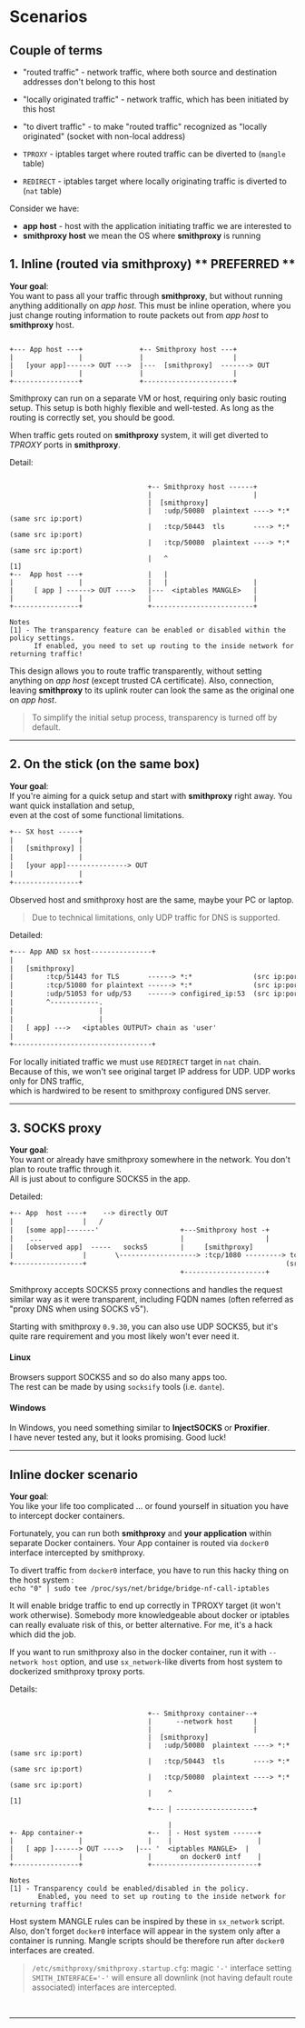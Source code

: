 # Scenarios

## Couple of terms
- "routed traffic" - network traffic, where both source and destination addresses don't belong to this host  
- "locally originated traffic" - network traffic, which has been initiated by this host
- "to divert traffic" - to make "routed traffic" recognized as "locally originated" (socket with non-local address) 

- `TPROXY` - iptables target where routed traffic can be diverted to (`mangle` table)
- `REDIRECT` - iptables target where locally originating traffic is diverted to (`nat` table)


Consider we have:  
- **app host** - host with the application initiating traffic we are interested to   
- **smithproxy host** we mean the OS where **smithproxy** is running 

## 1. Inline (routed via smithproxy) ** PREFERRED **

**Your goal**:   
You want to pass all your traffic through **smithproxy**, but without running anything additionally on *app host*.
This must be inline operation, where you just change routing information to route packets out from *app host* to **smithproxy** host.  

```
                                  
+--- App host ---+              +-- Smithproxy host ---+
|                |              |                      |
|   [your app]------> OUT --->  |---  [smithproxy]  -------> OUT
|                |              |                      |
+----------------+              +----------------------+
```

Smithproxy can run on a separate VM or host, requiring only basic routing setup.
This setup is both highly flexible and well-tested. As long as the routing is correctly set, you should be good.  

When traffic gets routed on **smithproxy** system, it will get diverted to *TPROXY* ports in **smithproxy**. 

Detail:
```

                                  +-- Smithproxy host ------+
                                  |                         |
                                  |  [smithproxy]
                                  |   :udp/50080  plaintext ----> *:*   (same src ip:port) 
                                  |   :tcp/50443  tls       ----> *:*   (same src ip:port)
                                  |   :tcp/50080  plaintext ----> *:*   (same src ip:port)
                                  |   ^                                 [1]
+--  App host ---+                |   |       
|                |                |   |                     |     
|     [ app ] ------> OUT ---->   |---  <iptables MANGLE>   |
|                |                |                         |
+----------------+                +-------------------------+

Notes
[1] - The transparency feature can be enabled or disabled within the policy settings. 
      If enabled, you need to set up routing to the inside network for returning traffic!
```

This design allows you to route traffic transparently, without setting anything on *app host* (except trusted CA certificate). 
Also, connection, leaving **smithproxy** to its uplink router can look the same as the original one on *app host*. 

> To simplify the initial setup process, transparency is turned off by default.

---

## 2. On the stick (on the same box)

**Your goal**:  
If you're aiming for a quick setup and start with **smithproxy** right away. You want quick installation and setup,  
even at the cost of some functional limitations.

```txt
+-- SX host -----+  
|                |  
|   [smithproxy] |  
|                |  
|   [your app]---------------> OUT    
|                |  
+----------------+  
```

Observed host and smithproxy host are the same, maybe your PC or laptop. 
> Due to technical limitations, only UDP traffic for DNS is supported.


Detailed:
```txt
+--- App AND sx host---------------+  
|
|   [smithproxy]   
|        :tcp/51443 for TLS       ------> *:*               (src ip:port changed)
|        :tcp/51080 for plaintext ------> *:*               (src ip:port changed)
|        :udp/51053 for udp/53    ------> configired_ip:53  (src ip:port changed)
|        ^------------.                        
|                     |            
|                     |
|   [ app] --->   <iptables OUTPUT> chain as 'user'     
|                 
+----------------------------------+  
```

For locally initiated traffic we must use `REDIRECT` target in `nat` chain.  
Because of this, we won't see original target IP address for UDP. UDP works only for DNS traffic,  
which is hardwired to be resent to smithproxy configured DNS server.


---

## 3. SOCKS proxy

**Your goal**:   
You want or already have smithproxy somewhere in the network. You don't plan to route traffic through it.  
All is just about to configure SOCKS5 in the app.

Detailed:
```txt
+-- App  host ----+    --> directly OUT 
|                 |   /
|   [some app]-------'                    +---Smithproxy host -+
|    ...                                  |                    |
|   [observed app]  -----   socks5        |     [smithproxy]
|                 |       \-------------------> :tcp/1080 ---------> tcp *.*   
+-----------------+                                                 (src ip:port of sx host)
                                          +--------------------+
```

Smithproxy accepts SOCKS5 proxy connections and handles the request similar way as it were transparent,
including FQDN names (often referred as "proxy DNS when using SOCKS v5").
  
Starting with smithproxy `0.9.30`, you can also use UDP SOCKS5, but it's quite rare requirement 
and you most likely won't ever need it.

#### Linux
Browsers support SOCKS5 and so do also many apps too.   
The rest can be made by using `socksify` tools (i.e. `dante`).

#### Windows
In Windows, you need something similar to **InjectSOCKS** or **Proxifier**.   
I have never tested any, but it looks promising.  Good luck!

--- 

## Inline docker scenario

**Your goal**:   
You like your life too complicated ... or found yourself in situation you have to intercept docker containers.

Fortunately, you can run both **smithproxy** and **your application** within separate Docker containers. 
Your App container is routed via `docker0` interface intercepted by smithproxy.

To divert traffic from `docker0` interface, you have to run this hacky thing on the host system :    
`echo "0" | sudo tee /proc/sys/net/bridge/bridge-nf-call-iptables`

It will enable bridge traffic to end up correctly in TPROXY target (it won't work otherwise). Somebody more knowledgeable
about docker or iptables can really evaluate risk of this, or better alternative. For me, it's a hack which did the
job.

If you want to run smithproxy also in the docker container, run it with `--network host` option, and use
`sx_network`-like diverts from host system to dockerized smithproxy tproxy ports.

Details:
```

                                  +-- Smithproxy container--+
                                  |      --network host     |
                                  |                         |
                                  |  [smithproxy]
                                  |   :udp/50080  plaintext ----> *:*   (same src ip:port) 
                                  |   :tcp/50443  tls       ----> *:*   (same src ip:port)
                                  |   :tcp/50080  plaintext ----> *:*   (same src ip:port)
                                  |    ^                                 [1] 
                                  +--- | -------------------+
                                      
                                       |
+- App container-+                +--  | - Host system ------+     
|                |                |    |                     |     
|   [ app ]------> OUT ---->   |--- '  <iptables MANGLE>  |
|                |                |       on docker0 intf    |
+----------------+                +--------------------------+

Notes
[1] - Transparency could be enabled/disabled in the policy. 
       Enabled, you need to set up routing to the inside network for returning traffic!
```

Host system MANGLE rules can be inspired by these in `sx_network` script. Also, don't forget `docker0` interface
will appear in the system only after a container is running. Mangle scripts should be therefore run after `docker0
` interfaces are created.

> `/etc/smithproxy/smithproxy.startup.cfg`: magic `'-'` interface setting `SMITH_INTERFACE='-'` will ensure all downlink
> (not having default route associated) interfaces are intercepted.



&nbsp;

---
